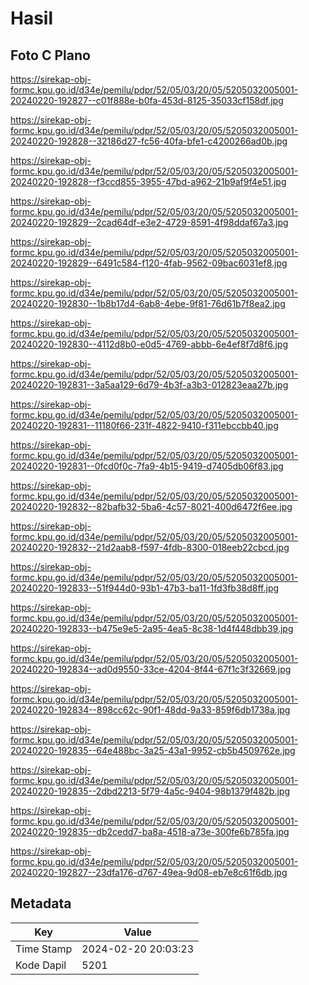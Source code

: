 # Hasil

## Foto C Plano

https://sirekap-obj-formc.kpu.go.id/d34e/pemilu/pdpr/52/05/03/20/05/5205032005001-20240220-192827--c01f888e-b0fa-453d-8125-35033cf158df.jpg

https://sirekap-obj-formc.kpu.go.id/d34e/pemilu/pdpr/52/05/03/20/05/5205032005001-20240220-192828--32186d27-fc56-40fa-bfe1-c4200266ad0b.jpg

https://sirekap-obj-formc.kpu.go.id/d34e/pemilu/pdpr/52/05/03/20/05/5205032005001-20240220-192828--f3ccd855-3955-47bd-a962-21b9af9f4e51.jpg

https://sirekap-obj-formc.kpu.go.id/d34e/pemilu/pdpr/52/05/03/20/05/5205032005001-20240220-192829--2cad64df-e3e2-4729-8591-4f98ddaf67a3.jpg

https://sirekap-obj-formc.kpu.go.id/d34e/pemilu/pdpr/52/05/03/20/05/5205032005001-20240220-192829--6491c584-f120-4fab-9562-09bac6031ef8.jpg

https://sirekap-obj-formc.kpu.go.id/d34e/pemilu/pdpr/52/05/03/20/05/5205032005001-20240220-192830--1b8b17d4-6ab8-4ebe-9f81-76d61b7f8ea2.jpg

https://sirekap-obj-formc.kpu.go.id/d34e/pemilu/pdpr/52/05/03/20/05/5205032005001-20240220-192830--4112d8b0-e0d5-4769-abbb-6e4ef8f7d8f6.jpg

https://sirekap-obj-formc.kpu.go.id/d34e/pemilu/pdpr/52/05/03/20/05/5205032005001-20240220-192831--3a5aa129-6d79-4b3f-a3b3-012823eaa27b.jpg

https://sirekap-obj-formc.kpu.go.id/d34e/pemilu/pdpr/52/05/03/20/05/5205032005001-20240220-192831--11180f66-231f-4822-9410-f311ebccbb40.jpg

https://sirekap-obj-formc.kpu.go.id/d34e/pemilu/pdpr/52/05/03/20/05/5205032005001-20240220-192831--0fcd0f0c-7fa9-4b15-9419-d7405db06f83.jpg

https://sirekap-obj-formc.kpu.go.id/d34e/pemilu/pdpr/52/05/03/20/05/5205032005001-20240220-192832--82bafb32-5ba6-4c57-8021-400d6472f6ee.jpg

https://sirekap-obj-formc.kpu.go.id/d34e/pemilu/pdpr/52/05/03/20/05/5205032005001-20240220-192832--21d2aab8-f597-4fdb-8300-018eeb22cbcd.jpg

https://sirekap-obj-formc.kpu.go.id/d34e/pemilu/pdpr/52/05/03/20/05/5205032005001-20240220-192833--51f944d0-93b1-47b3-ba11-1fd3fb38d8ff.jpg

https://sirekap-obj-formc.kpu.go.id/d34e/pemilu/pdpr/52/05/03/20/05/5205032005001-20240220-192833--b475e9e5-2a95-4ea5-8c38-1d4f448dbb39.jpg

https://sirekap-obj-formc.kpu.go.id/d34e/pemilu/pdpr/52/05/03/20/05/5205032005001-20240220-192834--ad0d9550-33ce-4204-8f44-67f1c3f32669.jpg

https://sirekap-obj-formc.kpu.go.id/d34e/pemilu/pdpr/52/05/03/20/05/5205032005001-20240220-192834--898cc62c-90f1-48dd-9a33-859f6db1738a.jpg

https://sirekap-obj-formc.kpu.go.id/d34e/pemilu/pdpr/52/05/03/20/05/5205032005001-20240220-192835--64e488bc-3a25-43a1-9952-cb5b4509762e.jpg

https://sirekap-obj-formc.kpu.go.id/d34e/pemilu/pdpr/52/05/03/20/05/5205032005001-20240220-192835--2dbd2213-5f79-4a5c-9404-98b1379f482b.jpg

https://sirekap-obj-formc.kpu.go.id/d34e/pemilu/pdpr/52/05/03/20/05/5205032005001-20240220-192835--db2cedd7-ba8a-4518-a73e-300fe6b785fa.jpg

https://sirekap-obj-formc.kpu.go.id/d34e/pemilu/pdpr/52/05/03/20/05/5205032005001-20240220-192827--23dfa176-d767-49ea-9d08-eb7e8c61f6db.jpg


## Metadata

| Key        | Value               |
| ---------- | ------------------- |
| Time Stamp | 2024-02-20 20:03:23 |
| Kode Dapil | 5201                |



